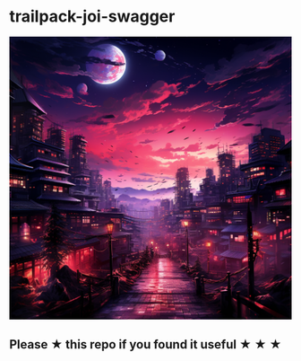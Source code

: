 # trailpack-joi-swagger


![](assets/trailpack-joi-swagger.png)

## Please ★ this repo if you found it useful ★ ★ ★
